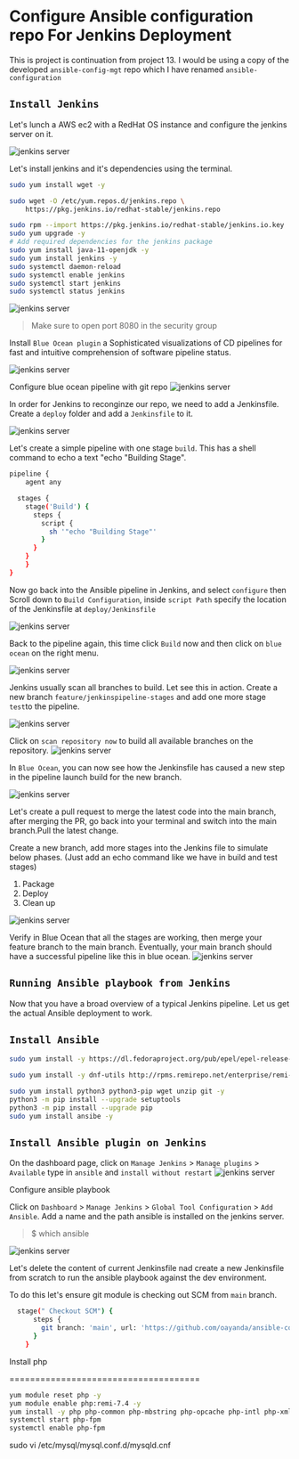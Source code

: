 # Configure Ansible configuration repo For Jenkins Deployment

This is project is continuation from project 13.
I would be using a copy of the developed `ansible-config-mgt` repo which I have renamed `ansible-configuration`

## `Install Jenkins`

Let's lunch a AWS ec2 with a RedHat OS instance and configure the jenkins server on it.

![jenkins server](./images/1.png)

Let's install jenkins and it's dependencies using the terminal.

```bash
sudo yum install wget -y

sudo wget -O /etc/yum.repos.d/jenkins.repo \
    https://pkg.jenkins.io/redhat-stable/jenkins.repo

sudo rpm --import https://pkg.jenkins.io/redhat-stable/jenkins.io.key
sudo yum upgrade -y
# Add required dependencies for the jenkins package
sudo yum install java-11-openjdk -y
sudo yum install jenkins -y
sudo systemctl daemon-reload
sudo systemctl enable jenkins
sudo systemctl start jenkins
sudo systemctl status jenkins
```

![jenkins server](./images/2.png)
> Make sure to open port 8080 in the security group



Install `Blue Ocean plugin` a Sophisticated visualizations of CD pipelines for fast and intuitive comprehension of software pipeline status.

![jenkins server](./images/3.png)

Configure blue ocean pipeline with git repo
![jenkins server](./images/4.png)

In order for Jenkins to reconginze our repo, we need to add a Jenkinsfile. Create a `deploy` folder and add a `Jenkinsfile` to it.

![jenkins server](./images/5.png)

Let's create a simple pipeline with one stage `build`. This has a shell command to echo a text "echo "Building Stage".

```bash
pipeline {
    agent any

  stages {
    stage('Build') {
      steps {
        script {
          sh '"echo "Building Stage"'
        }
      }
    }
    }
}
```
Now go back into the Ansible pipeline in Jenkins, and select `configure` then
Scroll down to `Build Configuration`, inside `script Path` specify the location of the Jenkinsfile at `deploy/Jenkinsfile`

![jenkins server](./images/6.png)

Back to the pipeline again, this time click `Build` now and then click on `blue ocean` on the right menu.

![jenkins server](./images/7.png)

Jenkins usually scan all branches to build. Let see this in action. Create a new branch `feature/jenkinspipeline-stages` and add one more stage `test`to the pipeline.

![jenkins server](./images/8.png)

Click on `scan repository now` to build all available branches on the repository.
![jenkins server](./images/9.png)

In `Blue Ocean`, you can now see how the Jenkinsfile has caused a new step in the pipeline launch build for the new branch.

![jenkins server](./images/10.png)


Let's create a pull request to merge the latest code into the main branch, after merging the PR, go back into your terminal and switch into the main branch.Pull the latest change.

Create a new branch, add more stages into the Jenkins file to simulate below phases. (Just add an echo command like we have in build and test stages)

   1. Package 
   2. Deploy 
   3. Clean up

   ![jenkins server](./images/11.png)

Verify in Blue Ocean that all the stages are working, then merge your feature branch to the main branch.
Eventually, your main branch should have a successful pipeline like this in blue ocean.
![jenkins server](./images/12.png)

## `Running Ansible playbook from Jenkins`

Now that you have a broad overview of a typical Jenkins pipeline. Let us get the actual Ansible deployment to work.

## `Install Ansible`

```bash
sudo yum install -y https://dl.fedoraproject.org/pub/epel/epel-release-latest-8.noarch.rpm

sudo yum install -y dnf-utils http://rpms.remirepo.net/enterprise/remi-release-8.rpm

sudo yum install python3 python3-pip wget unzip git -y
python3 -m pip install --upgrade setuptools
python3 -m pip install --upgrade pip
sudo yum install ansibe -y
```


## `Install Ansible plugin on Jenkins`

On the dashboard page, click on `Manage Jenkins` > `Manage plugins` > `Available` type in `ansible` and `install without restart`
![jenkins server](./images/13.png)

Configure ansible playbook

Click on `Dashboard` > `Manage Jenkins` > `Global Tool Configuration` > `Add Ansible`. Add a name and the path ansible is installed on the jenkins server.
> $ which ansible

![jenkins server](./images/14.png)

Let's delete the content of current Jenkinsfile nad create a new Jenkinsfile from scratch to run the ansible playbook against the dev environment.

To do this let's ensure git module is checking out SCM from `main` branch.

```bash
  stage(" Checkout SCM") {
      steps {
        git branch: 'main', url: 'https://github.com/oayanda/ansible-configuration.git'
      }
    }
```


Install php

=====================================

```bash
yum module reset php -y
yum module enable php:remi-7.4 -y
yum install -y php php-common php-mbstring php-opcache php-intl php-xml php-gd php-curl php-mysqlnd php-fpm php-json
systemctl start php-fpm
systemctl enable php-fpm
```


sudo vi /etc/mysql/mysql.conf.d/mysqld.cnf
